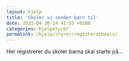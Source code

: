 ```yaml
---
layout: hjelp
title: 'Skoler vi sender barn til'
date: 2021-04-30 14:41:55 +0200
categories: hjelpstyrer
permalink: /hjelp/styrer/registerschools/
---
```


Her registrerer du skoler barna skal starte på...
